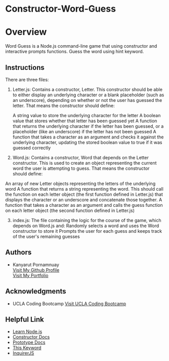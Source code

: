 # Constructor-Word-Guess

# Overview
Word Guess is a Node.js command-line game that using constructor and interactive prompts functions. Guess the word using hint keyword.

## Instructions

There are three files:

1. Letter.js: Contains a constructor, Letter. This constructor should be able to either display an underlying character or a    blank placeholder (such as an underscore), depending on whether or not the user has guessed the letter. That means the      constructor should define:

   A string value to store the underlying character for the letter
   A boolean value that stores whether that letter has been guessed yet
   A function that returns the underlying character if the letter has been guessed, or a placeholder (like an underscore) if    the letter has not been guessed
   A function that takes a character as an argument and checks it against the underlying character, updating the stored        boolean value to true if it was guessed correctly

2. Word.js: Contains a constructor, Word that depends on the Letter constructor. This is used to create an object              representing the current word the user is attempting to guess. That means the constructor should define:

  An array of new Letter objects representing the letters of the underlying word
  A function that returns a string representing the word. This should call the function on each letter object (the first       function defined in Letter.js) that displays the character or an underscore and concatenate those together.
  A function that takes a character as an argument and calls the guess function on each letter object (the second function     defined in Letter.js)

3. index.js: The file containing the logic for the course of the game, which depends on Word.js and:
   Randomly selects a word and uses the Word constructor to store it
   Prompts the user for each guess and keeps track of the user's remaining guesses








## Authors
  - Kanyarut Pornamnuay
  <br><a target="_blank" rel="nofollow" href="https://github.com/benbaba2525">Visit My Github Profile</a>
  <br><a target="_blank" rel="nofollow" href="https://benbaba2525.github.io/My-Portfolio/">Visit My Portfolio</a>


## Acknowledgments
  - UCLA Coding Bootcamp   <a target="_blank" rel="nofollow" href="https://bootcamp.uclaextension.edu/coding/">Visit UCLA Coding Bootcamp</a>

## Helpful Link

  - <a target="_blank" rel="nofollow" href="https://nodejs.dev/learn">Learn Node.js</a>
  - <a target="_blank" rel="nofollow" href="https://developer.mozilla.org/enUS/docs/Web/JavaScript/Reference/Classes/constructor">Constructor Docs</a>
  - <a target="_blank" rel="nofollow" 
  href="https://developer.mozilla.org/en-US/docs/Web/JavaScript/Reference/Classes/constructor">Prototype Docs</a>
  - <a target="_blank" rel="nofollow" href="https://developer.mozilla.org/en-US/docs/Web/JavaScript/Reference/Operators/this">This Keyword</a>
  - <a target="_blank" rel="nofollow" href="https://www.npmjs.com/package/inquirer/v/0.2.3">InquirerJS</a>

